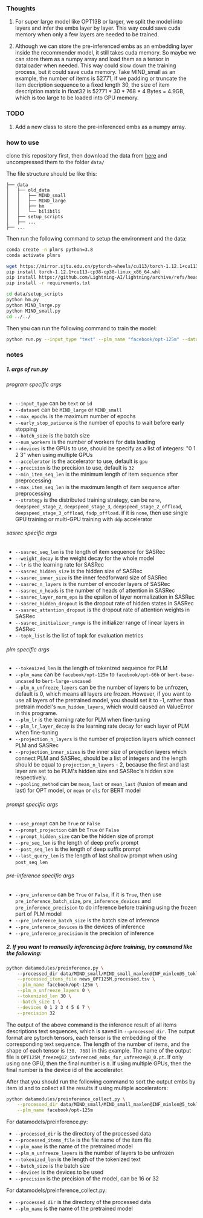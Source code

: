 ### Thoughts
1. For super large model like OPT13B or larger, we split the model into layers and infer the embs layer by layer. This way could save cuda memory when only a few layers are needed to be trained. 

2. Although we can store the pre-inferenced embs as an embedding layer inside the recommender model, it still takes cuda memory. So maybe we can store them as a numpy array and load them as a tensor in dataloader when needed. This way could slow down the training process, but it could save cuda memory. 
Take MIND_small as an example, the number of items is 52771, if we padding or truncate the item decription sequence to a fixed length 30, the size of item description matrix in float32 is 52771 * 30 * 768 * 4 Bytes = 4.9GB, which is too large to be loaded into GPU memory. 

### TODO
1. Add a new class to store the pre-inferenced embs as a numpy array.


### how to use
clone this repository first, then download the data from [here]() and uncompressed them to the folder `data/`  

The file structure should be like this:
```
├── data
│   ├── old_data
│   │   ├── MIND_small
│   │   ├── MIND_large
│   │   ├── hm
│   │   └── bilibili
│   ├── setup_scripts
│   ├── ...
├── ...
```

Then run the following command to setup the environment and the data:
```bash
conda create -n plmrs python=3.8
conda activate plmrs

wget https://mirror.sjtu.edu.cn/pytorch-wheels/cu113/torch-1.12.1+cu113-cp38-cp38-linux_x86_64.whl
pip install torch-1.12.1+cu113-cp38-cp38-linux_x86_64.whl
pip install https://github.com/Lightning-AI/lightning/archive/refs/heads/master.zip -U
pip install -r requirements.txt

cd data/setup_scripts
python hm.py
python MIND_large.py
python MIND_small.py
cd ../../
```  

Then you can run the following command to train the model:
```bash
python run.py --input_type "text" --plm_name "facebook/opt-125m" --dataset "MIND_large"
```

### notes
##### 1. args of run.py
###### program specific args
-   `--input_type` can be `text` or `id`
-   `--dataset` can be `MIND_large` or `MIND_small`
-   `--max_epochs` is the maximum number of epochs
-   `--early_stop_patience` is the number of epochs to wait before early stopping
-   `--batch_size` is the batch size
-   `--num_workers` is the number of workers for data loading
-   `--devices` is the GPUs to use, should be specify as a list of integers: "0 1 2 3" when using multiple GPUs
-   `--accelerator` is the accelerator to use, default is `gpu`
-   `--precision` is the precision to use, default is `32`
-   `--min_item_seq_len` is the minimum length of item sequence after preprocessing
-   `--max_item_seq_len` is the maximum length of item sequence after preprocessing
-   `--strategy` is the distributed training strategy, can be `none`, `deepspeed_stage_2`, `deepspeed_stage_3`, `deepspeed_stage_2_offload`, `deepspeed_stage_3_offload`, `fsdp_offload`. if it is `none`, then use single GPU training or multi-GPU training with `ddp` accelerator 

###### sasrec specific args
-   `--sasrec_seq_len` is the length of item sequence for SASRec
-   `--weight_decay` is the weight decay for the whole model
-   `--lr` is the learning rate for SASRec
-   `--sasrec_hidden_size` is the hidden size of SASRec
-   `--sasrec_inner_size` is the inner feedforward size of SASRec
-   `--sasrec_n_layers` is the number of encoder layers of SASRec
-   `--sasrec_n_heads` is the number of heads of attention in SASRec
-   `--sasrec_layer_norm_eps` is the epsilon of layer normalization in SASRec
-   `--sasrec_hidden_dropout` is the dropout rate of hidden states in SASRec
-   `--sasrec_attention_dropout` is the dropout rate of attention weights in SASRec
-   `--sasrec_initializer_range` is the initializer range of linear layers in SASRec
-   `--topk_list` is the list of topk for evaluation metrics

###### plm specific args
-   `--tokenized_len` is the length of tokenized sequence for PLM
-   `--plm_name` can be `facebook/opt-125m` to `facebook/opt-66b` or `bert-base-uncased` to `bert-large-uncased`
-   `--plm_n_unfreeze_layers` can be the number of layers to be unfrozen, default is 0, which means all layers are frozen. However, if you want to use all layers of the pretrained model, you should set it to -1, rather than pretrain model's `num_hidden_layers`, which would caused an ValueError in this programe.
-   `--plm_lr` is the learning rate for PLM when fine-tuning
-   `--plm_lr_layer_decay` is the learning rate decay for each layer of PLM when fine-tuning
-   `--projection_n_layers` is the number of projection layers which connect PLM and SASRec
-   `--projection_inner_sizes` is the inner size of projection layers which connect PLM and SASRec, should be a list of integers and the length should be equal to `projection_n_layers` - 2, because the first and last layer are set to be PLM's hidden size and SASRec's hidden size respectively.
-   `--pooling_method` can be `mean`, `last` or `mean_last` (fusion of mean and last) for OPT model, or `mean` or `cls` for BERT model 

###### prompt specific args
-   `--use_prompt` can be `True` or `False`
-   `--prompt_projection` can be `True` or `False`
-   `--prompt_hidden_size` can be the hidden size of prompt
-   `--pre_seq_len` is the length of deep prefix prompt
-   `--post_seq_len` is the length of deep suffix prompt
-   `--last_query_len` is the length of last shallow prompt when using `post_seq_len` 

###### pre-inference specific args
-   `--pre_inference` can be `True` or `False`, if it is `True`, then use `pre_inference_batch_size`, `pre_inference_devices` and `pre_inference_precision` to do inference before training using the frozen part of PLM model
-   `--pre_inference_batch_size` is the batch size of inference
-   `--pre_inference_devices` is the devices of inference
-   `--pre_inference_precision` is the precision of inference

##### 2. If you want to manually inferencing before traininig, try command like the following:
```bash
python datamodules/preinference.py \ 
    --processed_dir data/MIND_small/MIND_small_maxlen@INF_minlen@5_toklen@30_saslen@20_processed \
    --processed_items_file news_OPT125M.processed.tsv \
    --plm_name facebook/opt-125m \
    --plm_n_unfreeze_layers 0 \
    --tokenized_len 30 \
    --batch_size 1 \
    --devices 0 1 2 3 4 5 6 7 \
    --precision 32
```
The output of the above command is the inference result of all items descriptions text sequences, which is saved in `--processed_dir`. The output format are pytorch tensors, each tensor is the embedding of the corresponding text sequence. The length of the number of items, and the shape of each tensor is `[30, 768]` in this example. The name of the output file is `OPT125M_freeze@12_inferenced_embs_for_unfreeze@0_0.pt`. If only using one GPU, then the final number is `0`. If using multiple GPUs, then the final number is the device id of the accelerator.  

After that you should run the following command to sort the output embs by item id and to collect all the results if using multiple accelerators:
```bash
python datamodules/preinference_collect.py \
    --processed_dir data/MIND_small/MIND_small_maxlen@INF_minlen@5_toklen@30_saslen@20_processed \
    --plm_name facebook/opt-125m 
```

For datamodels/preinference.py:
-   `--processed_dir` is the directory of the processed data
-   `--processed_items_file` is the file name of the item file
-   `--plm_name` is the name of the pretrained model
-   `--plm_n_unfreeze_layers` is the number of layers to be unfrozen
-   `--tokenized_len` is the length of the tokenized text
-   `--batch_size` is the batch size
-   `--devices` is the devices to be used
-   `--precision` is the precision of the model, can be 16 or 32

For datamodels/preinference_collect.py:
-   `--processed_dir` is the directory of the processed data
-   `--plm_name` is the name of the pretrained model
